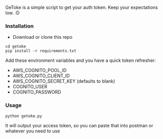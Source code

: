 GeToke is a simple script to get your auth token.  Keep your expectations low. :D

### Installation

* Download or clone this repo

```
cd getoke
pip install -r requirements.txt
```

Add these environment variables and you have a quick token refresher:

* AWS_COGNITO_POOL_ID
* AWS_COGNITO_CLIENT_ID
* AWS_COGNITO_SECRET_KEY (defaults to blank)
* COGNITO_USER
* COGNITO_PASSWORD

### Usage

```
python getoke.py
```

It will output your access token, so you can paste that into postman or whatever you need to use